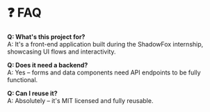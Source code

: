 # ❓ FAQ

**Q: What's this project for?**  
A: It's a front-end application built during the ShadowFox internship, showcasing UI flows and interactivity.

**Q: Does it need a backend?**  
A: Yes – forms and data components need API endpoints to be fully functional.

**Q: Can I reuse it?**  
A: Absolutely – it's MIT licensed and fully reusable.
